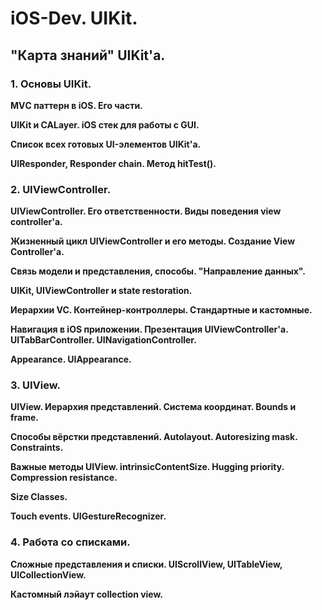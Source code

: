 # iOS-Dev. UIKit.

## "Карта знаний" UIKit'a.

### 1. Основы UIKit.

__MVС паттерн в iOS. Его части.__

__UIKit и CALayer. iOS стек для работы с GUI.__

__Список всех готовых UI-элементов UIKit'a.__

__UIResponder, Responder chain. Метод hitTest().__

### 2. UIViewController.

__UIViewController. Его ответственности. Виды поведения view controller'a.__

__Жизненный цикл UIViewController и его методы. Создание View Controller'a.__

__Связь модели и представления, способы. "Направление данных".__

__UIKit, UIViewController и state restoration.__

__Иерархии VC. Контейнер-контроллеры. Стандартные и кастомные.__

__Навигация в iOS приложении. Презентация UIViewController'a. UITabBarController. UINavigationController.__

__Appearance. UIAppearance.__

### 3. UIView.

__UIView. Иерархия представлений. Система координат. Bounds и frame.__ 

__Способы вёрстки представлений. Autolayout. Autoresizing mask. Constraints.__

__Важные методы UIView. intrinsicContentSize. Hugging priority. Compression resistance.__

__Size Classes.__

__Touch events. UIGestureRecognizer.__

### 4. Работа со списками.

__Сложные представления и списки. UIScrollView, UITableView, UICollectionView.__

__Кастомный лэйаут collection view.__
